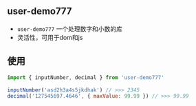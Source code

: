 ## user-demo777
- `user-demo777` 一个处理数字和小数的库
- 灵活性，可用于dom和js

## 使用
```js
import { inputNumber, decimal } from 'user-demo777'

inputNumber('asd2h3a4s5jkdhak') // >>> 2345
decimal('127545697.4646', { maxValue: 99.99 }) // >>> 99.99
```